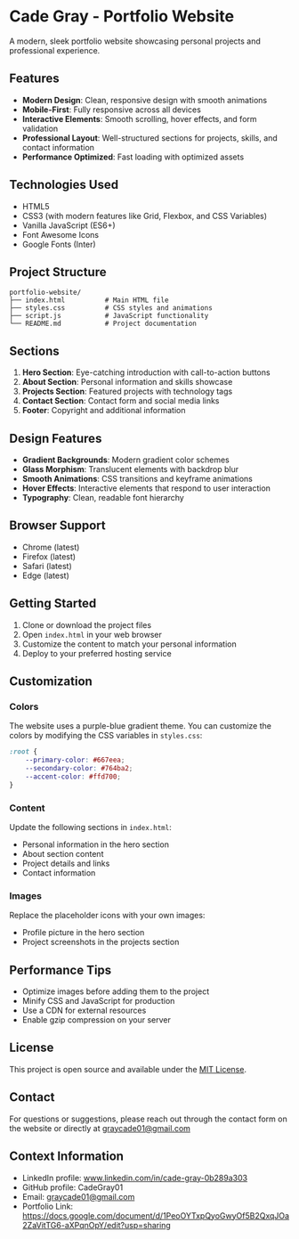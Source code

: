 # Cade Gray - Portfolio Website

A modern, sleek portfolio website showcasing personal projects and professional experience.

## Features

- **Modern Design**: Clean, responsive design with smooth animations
- **Mobile-First**: Fully responsive across all devices
- **Interactive Elements**: Smooth scrolling, hover effects, and form validation
- **Professional Layout**: Well-structured sections for projects, skills, and contact information
- **Performance Optimized**: Fast loading with optimized assets

## Technologies Used

- HTML5
- CSS3 (with modern features like Grid, Flexbox, and CSS Variables)
- Vanilla JavaScript (ES6+)
- Font Awesome Icons
- Google Fonts (Inter)

## Project Structure

```
portfolio-website/
├── index.html          # Main HTML file
├── styles.css          # CSS styles and animations
├── script.js           # JavaScript functionality
└── README.md           # Project documentation
```

## Sections

1. **Hero Section**: Eye-catching introduction with call-to-action buttons
2. **About Section**: Personal information and skills showcase
3. **Projects Section**: Featured projects with technology tags
4. **Contact Section**: Contact form and social media links
5. **Footer**: Copyright and additional information

## Design Features

- **Gradient Backgrounds**: Modern gradient color schemes
- **Glass Morphism**: Translucent elements with backdrop blur
- **Smooth Animations**: CSS transitions and keyframe animations
- **Hover Effects**: Interactive elements that respond to user interaction
- **Typography**: Clean, readable font hierarchy

## Browser Support

- Chrome (latest)
- Firefox (latest)
- Safari (latest)
- Edge (latest)

## Getting Started

1. Clone or download the project files
2. Open `index.html` in your web browser
3. Customize the content to match your personal information
4. Deploy to your preferred hosting service

## Customization

### Colors
The website uses a purple-blue gradient theme. You can customize the colors by modifying the CSS variables in `styles.css`:

```css
:root {
    --primary-color: #667eea;
    --secondary-color: #764ba2;
    --accent-color: #ffd700;
}
```

### Content
Update the following sections in `index.html`:
- Personal information in the hero section
- About section content
- Project details and links
- Contact information

### Images
Replace the placeholder icons with your own images:
- Profile picture in the hero section
- Project screenshots in the projects section

## Performance Tips

- Optimize images before adding them to the project
- Minify CSS and JavaScript for production
- Use a CDN for external resources
- Enable gzip compression on your server

## License

This project is open source and available under the [MIT License](LICENSE).

## Contact

For questions or suggestions, please reach out through the contact form on the website or directly at graycade01@gmail.com

## Context Information
- LinkedIn profile: www.linkedin.com/in/cade-gray-0b289a303
- GitHub profile: CadeGray01
- Email: graycade01@gmail.com
- Portfolio Link: https://docs.google.com/document/d/1PeoOYTxpQyoGwyOf5B2QxqJOa2ZaVitTG6-aXPqnOpY/edit?usp=sharing